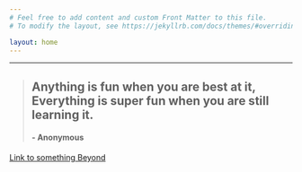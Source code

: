 ```yaml
---
# Feel free to add content and custom Front Matter to this file.
# To modify the layout, see https://jekyllrb.com/docs/themes/#overriding-theme-defaults

layout: home
---
```

* * *
>## Anything is fun when you are best at it, Everything is super fun when you are still learning it.
>####                                                    - Anonymous
[Link to something Beyond](http://pr0pm.github.io/site/index.html)

